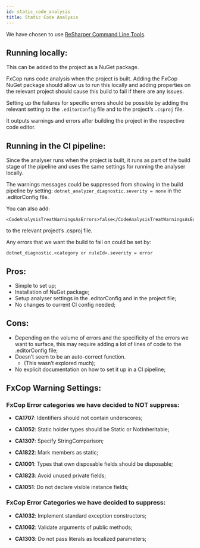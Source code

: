 ```yaml
---
id: static_code_analysis
title: Static Code Analysis
---
```



We have chosen to use [ReSharper Command Line Tools](https://www.jetbrains.com/help/resharper/ReSharper_Command_Line_Tools.html).

##  Running locally:

This can be added to the project as a NuGet package.

FxCop runs code analysis when the project is built. Adding the FxCop NuGet package should allow us to run this locally and adding properties on the relevant project should cause this build to fail if there are any issues.

Setting up the failures for specific errors should be possible by adding the relevant setting to the `.editorConfig` file and to the project’s `.csproj` file.

It outputs warnings and errors after building the project in the respective code editor.
## Running in the CI pipeline:

Since the analyser runs when the project is built, it runs as part of the build stage of the pipeline and uses the same settings for running the analyser locally.

The warnings messages could be suppressed from showing in the build pipeline by setting: `dotnet_analyzer_diagnostic.severity = none` in the .editorConfig file.

You can also add:
```shell
<CodeAnalysisTreatWarningsAsErrors>false</CodeAnalysisTreatWarningsAsErrors>
```
to the relevant project’s .csproj file.

Any errors that we want the build to fail on could be set by:
```shell
dotnet_diagnostic.<category or ruleId>.severity = error
```
## Pros:

- Simple to set up;
- Installation of NuGet package;
- Setup analyser settings in the .editorConfig and in the project file;
- No changes to current CI config needed;

## Cons:

- Depending on the volume of errors and the specificity of the errors we want to surface, this may require adding a lot of lines of code to the .editorConfig file;
- Doesn’t seem to be an auto-correct function.
  * (This wasn’t explored much);
- No explicit documentation on how to set it up in a CI pipeline;

## FxCop Warning Settings:
### FxCop Error categories we have decided to NOT suppress:

- **CA1707**: Identifiers should not contain underscores;

- **CA1052**: Static holder types should be Static or NotInheritable;

- **CA1307**: Specify StringComparison;

- **CA1822**: Mark members as static;

- **CA1001**: Types that own disposable fields should be disposable;

- **CA1823**: Avoid unused private fields;

- **CA1051**: Do not declare visible instance fields;

### FxCop Error Categories we have decided to suppress:

- **CA1032**: Implement standard exception constructors;

- **CA1062**: Validate arguments of public methods;

- **CA1303**: Do not pass literals as localized parameters;
